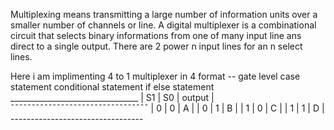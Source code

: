 
Multiplexing means transmitting a large number of information units over a smaller number of channels or line.
A digital multiplexer is a combinational circuit that selects binary informations from one of many input line ans direct to a single output. 
There are 2 power n input lines for an n select lines.

Here i am implimenting 4 to 1 multiplexer in 4 format -- gate level
                                                         case statement
                                                         conditional statement
                                                         if else statement
                                              ________________________________
                                             |    S1   |   S0   |   output   |
                                             ¯¯¯¯¯¯¯¯¯¯¯¯¯¯¯¯¯¯¯¯¯¯¯¯¯¯¯¯¯¯¯¯¯
                                             |    0    |    0   |      A     |
                                             |    0    |    1   |      B     |
                                             |    1    |    0   |      C     |
                                             |    1    |    1   |      D     |
                                             ---------------------------------
                                             
                                            
 
